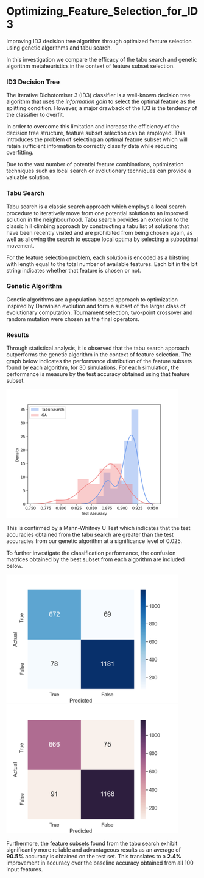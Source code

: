 # Optimizing_Feature_Selection_for_ID3
Improving ID3 decision tree algorithm through optimized feature selection using genetic algorithms and tabu search.

In this investigation we compare the efficacy of the tabu search and genetic algorithm metaheuristics in the context of feature subset selection.



### ID3 Decision Tree

The Iterative Dichotomiser 3 (ID3) classifier is a well-known decision tree algorithm that uses the *information gain* to select the optimal feature as the splitting condition. However, a major drawback of the ID3 is the tendency of the classifier to overfit. 

In order to overcome this limitation and increase the efficiency of the decision tree structure, feature subset selection can be employed. This introduces
the problem of selecting an optimal feature subset which will retain sufficient information to correctly classify data while reducing overfitting.

Due to the vast number of potential feature combinations, optimization techniques such as local search or evolutionary techniques can provide a valuable solution.


### Tabu Search

Tabu search is a classic search approach which employs a local search procedure to iteratively move from one potential solution to an improved solution in the neighbourhood. Tabu search provides an extension to the classic hill climbing approach by constructing a tabu list of solutions that have been recently visited and are prohibited from being chosen again, as well as allowing the search to escape local optima by selecting a suboptimal movement.

For the feature selection problem, each solution is encoded as a bitstring with length equal to the total number of available features. Each bit in the bit string
indicates whether that feature is chosen or not.



### Genetic Algorithm

Genetic algorithms are a population-based approach to optimization inspired by Darwinian evolution and form a subset of the larger class of evolutionary computation. Tournament selection, two-point crossover and random mutation were chosen as the final operators.

### Results

Through statistical analysis, it is observed that the tabu search approach outperforms the genetic algorithm in the context of feature selection. The graph below indicates the performance distribution of the feature subsets found by each algorithm, for 30 simulations. For each simulation, the performance is measure by the test accuracy obtained using that feature subset.

<img src="ts_ga_performance_distribution.png" alt="performance distributions." width="450"/>

This is confirmed by a Mann-Whitney U Test which indicates that the test accuracies obtained from the tabu search are greater than the test accuracies from our genetic algorithm at a significance level of 0.025.

To further investigate the classification performance, the confusion matrices obtained by the best subset from each algorithm are included below.


<img src="tabu_confusion_matrix.png" alt="performance distributions." width="450"/>

<img src="ga_confusion_matrix.png" alt="performance distributions." width="450"/>


Furthermore, the feature subsets found from the tabu search exhibit significantly more reliable and advantageous results as an average of **90.5%** accuracy is obtained on the test set. This translates to a **2.4%** improvement in accuracy over the baseline accuracy obtained from all 100 input features.
